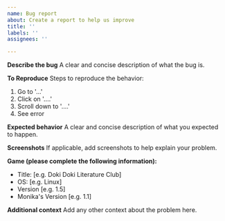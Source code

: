 ```yaml
---
name: Bug report
about: Create a report to help us improve
title: ''
labels: ''
assignees: ''

---
```


**Describe the bug**
A clear and concise description of what the bug is.

**To Reproduce**
Steps to reproduce the behavior:
1. Go to '...'
2. Click on '....'
3. Scroll down to '....'
4. See error

**Expected behavior**
A clear and concise description of what you expected to happen.

**Screenshots**
If applicable, add screenshots to help explain your problem.

**Game (please complete the following information):**
 - Title: [e.g. Doki Doki Literature Club]
 - OS: [e.g. Linux]
 - Version [e.g. 1.5]
 - Monika's Version [e.g. 1.1]

**Additional context**
Add any other context about the problem here.
